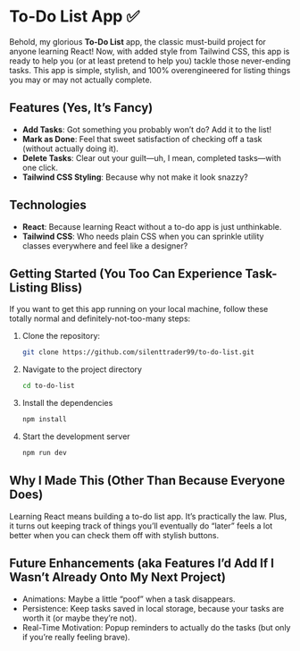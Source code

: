 # To-Do List App ✅

Behold, my glorious **To-Do List** app, the classic must-build project for anyone learning React! Now, with added style from Tailwind CSS, this app is ready to help you (or at least pretend to help you) tackle those never-ending tasks. This app is simple, stylish, and 100% overengineered for listing things you may or may not actually complete.

## Features (Yes, It’s Fancy)

- **Add Tasks**: Got something you probably won’t do? Add it to the list!
- **Mark as Done**: Feel that sweet satisfaction of checking off a task (without actually doing it).
- **Delete Tasks**: Clear out your guilt—uh, I mean, completed tasks—with one click.
- **Tailwind CSS Styling**: Because why not make it look snazzy?

## Technologies

- **React**: Because learning React without a to-do app is just unthinkable.
- **Tailwind CSS**: Who needs plain CSS when you can sprinkle utility classes everywhere and feel like a designer?

## Getting Started (You Too Can Experience Task-Listing Bliss)

If you want to get this app running on your local machine, follow these totally normal and definitely-not-too-many steps:

1. Clone the repository:
   ```bash
   git clone https://github.com/silenttrader99/to-do-list.git
2. Navigate to the project directory
    ```bash
   cd to-do-list
3. Install the dependencies
     ```bash
   npm install
4. Start the development server
      ```bash
   npm run dev

## Why I Made This (Other Than Because Everyone Does)
Learning React means building a to-do list app. It’s practically the law. Plus, it turns out keeping track of things you’ll eventually do “later” feels a lot better when you can check them off with stylish buttons.

## Future Enhancements (aka Features I’d Add If I Wasn’t Already Onto My Next Project)
- Animations: Maybe a little “poof” when a task disappears.
- Persistence: Keep tasks saved in local storage, because your tasks are worth it (or maybe they’re not).
- Real-Time Motivation: Popup reminders to actually do the tasks (but only if you’re really feeling brave).
  

